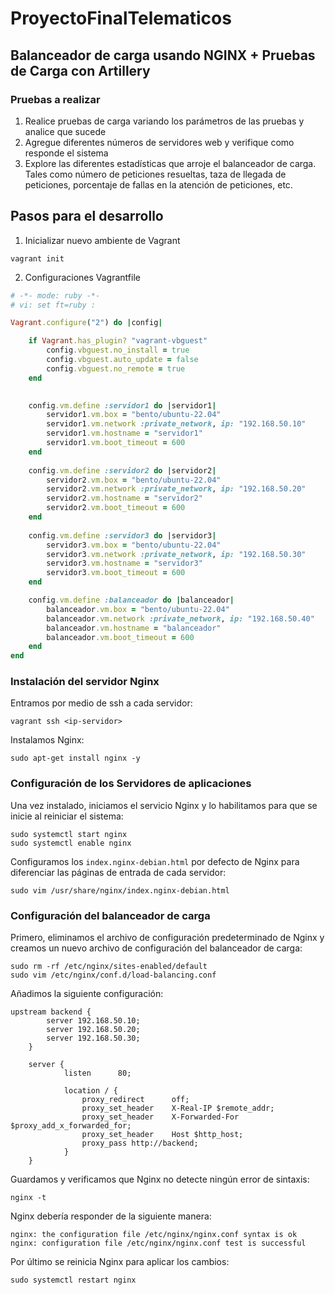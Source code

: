 # ProyectoFinalTelematicos
## Balanceador de carga usando NGINX + Pruebas de Carga con Artillery

### Pruebas a realizar
1. Realice pruebas de carga variando los parámetros de las pruebas y analice que sucede
2. Agregue diferentes números de servidores web y verifique como responde el sistema
3. Explore las diferentes estadísticas que arroje el balanceador de carga. Tales como número de peticiones resueltas, taza de llegada de peticiones, porcentaje de fallas en la atención de peticiones, etc.

## Pasos para el desarrollo
1. Inicializar nuevo ambiente de Vagrant
```shell
vagrant init
```
2. Configuraciones Vagrantfile
```ruby
# -*- mode: ruby -*-
# vi: set ft=ruby :

Vagrant.configure("2") do |config|

	if Vagrant.has_plugin? "vagrant-vbguest"
		config.vbguest.no_install = true
		config.vbguest.auto_update = false
		config.vbguest.no_remote = true
	end

 		
	config.vm.define :servidor1 do |servidor1|
 		servidor1.vm.box = "bento/ubuntu-22.04"
 		servidor1.vm.network :private_network, ip: "192.168.50.10"
 		servidor1.vm.hostname = "servidor1"
		servidor1.vm.boot_timeout = 600
 	end
	
	config.vm.define :servidor2 do |servidor2|
 		servidor2.vm.box = "bento/ubuntu-22.04"
 		servidor2.vm.network :private_network, ip: "192.168.50.20"
 		servidor2.vm.hostname = "servidor2"
		servidor2.vm.boot_timeout = 600
 	end
 	
	config.vm.define :servidor3 do |servidor3|
 		servidor3.vm.box = "bento/ubuntu-22.04"
 		servidor3.vm.network :private_network, ip: "192.168.50.30"
 		servidor3.vm.hostname = "servidor3"
		servidor3.vm.boot_timeout = 600
 	end

	config.vm.define :balanceador do |balanceador|
 		balanceador.vm.box = "bento/ubuntu-22.04"
 		balanceador.vm.network :private_network, ip: "192.168.50.40"
 		balanceador.vm.hostname = "balanceador"
		balanceador.vm.boot_timeout = 600
 	end
end
```
### Instalación del servidor Nginx
Entramos por medio de ssh a cada servidor:
```shell
vagrant ssh <ip-servidor>
```
Instalamos Nginx:
```shell
sudo apt-get install nginx -y
```
### Configuración de los Servidores de aplicaciones
Una vez instalado, iniciamos el servicio Nginx y lo habilitamos para que se inicie al reiniciar el sistema:
```shell
sudo systemctl start nginx
sudo systemctl enable nginx
```
Configuramos los `index.nginx-debian.html` por defecto de Nginx para diferenciar las páginas de entrada de cada servidor:
```shell
sudo vim /usr/share/nginx/index.nginx-debian.html
```
### Configuración del balanceador de carga
Primero, eliminamos el archivo de configuración predeterminado de Nginx y creamos un nuevo archivo de configuración del balanceador de carga:
```shell
sudo rm -rf /etc/nginx/sites-enabled/default
sudo vim /etc/nginx/conf.d/load-balancing.conf
```
Añadimos la siguiente configuración:
```
upstream backend {
        server 192.168.50.10;
        server 192.168.50.20;
        server 192.168.50.30;
    }

    server {
            listen      80;

            location / {
                proxy_redirect      off;
                proxy_set_header    X-Real-IP $remote_addr;
                proxy_set_header    X-Forwarded-For $proxy_add_x_forwarded_for;
                proxy_set_header    Host $http_host;
                proxy_pass http://backend;
            }
    }
```
Guardamos y verificamos que Nginx no detecte ningún error de sintaxis:
```shell
nginx -t
```
Nginx debería responder de la siguiente manera:
```shell
nginx: the configuration file /etc/nginx/nginx.conf syntax is ok
nginx: configuration file /etc/nginx/nginx.conf test is successful
```
Por último se reinicia Nginx para aplicar los cambios:
```shell
sudo systemctl restart nginx
```

